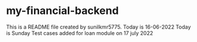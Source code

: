 # my-financial-backend
This is a README file created by sunilkmr5775.
Today is 16-06-2022
Today is Sunday
Test cases added for loan module on 17 july 2022


